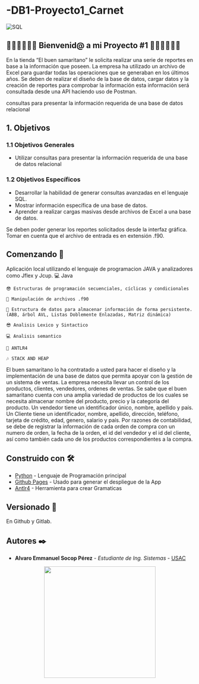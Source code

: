 # -DB1-Proyecto1_Carnet


  <img alt="SQL" src="https://img.shields.io/badge/-Sql-DD0031?style=flat-square&logo=Java&logoColor=green" />

  
## 🥇🥇🥇🤗🤗🤗  Bienvenid@ a mi Proyecto #1  🤗🤗🤗🥇🥇🥇 
En la tienda “El buen samaritano” le solicita realizar una serie de reportes en base a la información que poseen. La empresa ha utilizado un archivo de Excel para 
guardar todas las operaciones que se generaban en los últimos años.
Se deben de realizar el diseño de la base de datos, cargar datos y la creación de reportes para comprobar la información esta información será consultada desde una 
API haciendo uso de Postman.

consultas para presentar la información requerida de una base de datos  relacional

## 1. Objetivos
### 1.1 Objetivos Generales

- Utilizar consultas para presentar la información requerida de una base de datos relacional


### 1.2 Objetivos Específicos
- Desarrollar la habilidad de generar consultas avanzadas en el lenguaje SQL.
- Mostrar información específica de una base de datos.
- Aprender a realizar cargas masivas desde archivos de Excel a una base de datos.


Se deben poder generar los reportes solicitados desde la interfaz gráfica. Tomar en cuenta que el archivo de entrada es en extensión .f90.

## Comenzando 🚀

Aplicación local utilizando el lenguaje de programacion JAVA y analizadores como Jflex y Jcup.
    💻 Java
    
    😎 Estructuras de programación secuenciales, cíclicas y condicionales
    
    🎃 Manipulación de archivos .f90
    
    🎇 Estructura de datos para almacenar información de forma persistente. (ABB, árbol AVL, Listas Doblemente Enlazadas, Matriz dinámica)
    
    😎 Analisis Lexico y Sintactico
    
    💻 Analisis semantico

    🤖 ANTLR4
    
    🎶 STACK AND HEAP

El buen samaritano lo ha contratado a usted para hacer el diseño y la  implementación de una base de datos que permita apoyar con la gestión de un 
sistema de ventas. La empresa necesita llevar un control de los productos, clientes, vendedores, ordenes de ventas.
Se sabe que el buen samaritano cuenta con una amplia variedad de productos de los cuales se necesita almacenar nombre del producto, precio y la categoría del 
producto.
Un vendedor tiene un identificador único, nombre, apellido y país. Un Cliente tiene un identificador, nombre, apellido, dirección, teléfono, tarjeta de crédito, edad, 
genero, salario y país.
Por razones de contabilidad, se debe de registrar la información de cada orden de compra con un numero de orden, la fecha de la orden, el id del vendedor y el id del 
cliente, así como también cada uno de los productos correspondientes a la compra.


## Construido con 🛠️

* [Python](https://www.python.org) - Lenguaje de Programación principal
* [Github Pages](https://pages.github.com) - Usado para generar el despliegue de la App
* [Antlr4](https://www.antlr.org) - Herramienta para crear Gramaticas

## Versionado 📌
En Github y Gitlab.

## Autores ✒️

* **Alvaro Emmanuel Socop Pérez** - *Estudiante de Ing. Sistemas* - [USAC](https://github.com/Alvaro-SP)
<p align="center"> 
  <a href="#"><img src="https://c.tenor.com/sTFc7j1xRJ0AAAAC/doge-dancing-doge.gif" width="300px"/></a>
</p>
